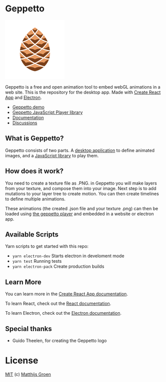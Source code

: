 # Geppetto

![Geppetto logo](./public/logo192.png)

Geppetto is a free and open animation tool to embed webGL animations in a web site. This is the repository for the desktop app.
Made with [Create React App](https://github.com/facebook/create-react-app) and [Electron](https://electronjs.org/).

- [Geppetto demo](https://geppetto.js.org/)
- [Geppetto JavaScript Player library](https://github.com/matthijsgroen/geppetto-player)
- [Documentation](https://github.com/matthijsgroen/geppetto/wiki)
- [Discussions](https://github.com/matthijsgroen/geppetto/discussions)

## What is Geppetto?

Geppetto consists of two parts. A [desktop application](https://github.com/matthijsgroen/geppetto/releases/latest) to define animated images, and a [JavaScript library](https://github.com/matthijsgroen/geppetto-player) to play them.

## How does it work?

You need to create a texture file as .PNG. in Geppetto you will make layers from your texture, and compose them into your image. Next step is to add mutations to your layer tree to create motion. You can then create timelines to define multiple animations.

These animations (the created .json file and your texture .png) can then be loaded using [the geppetto player](https://github.com/matthijsgroen/geppetto-player) and embedded in a website or electron app.

## Available Scripts

Yarn scripts to get started with this repo:

- `yarn electron-dev` Starts electron in develoment mode
- `yarn test` Running tests
- `yarn electron-pack` Create production builds

## Learn More

You can learn more in the [Create React App documentation](https://facebook.github.io/create-react-app/docs/getting-started).

To learn React, check out the [React documentation](https://reactjs.org/).

To learn Electron, check out the [Electron documentation](https://electronjs.org/).

## Special thanks

- Guido Theelen, for creating the Geppetto logo

# License

[MIT](./LICENSE) (c) [Matthijs Groen](https://twitter.com/matthijsgroen)
